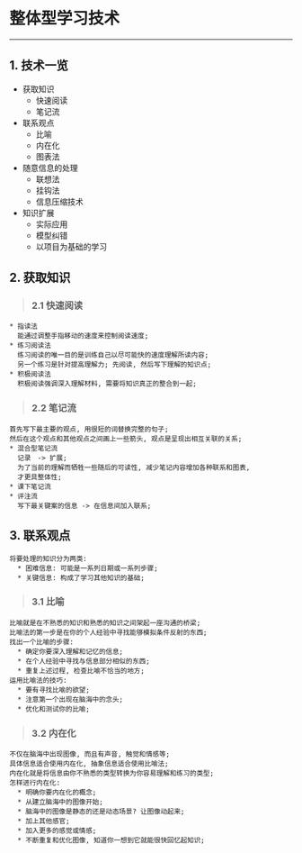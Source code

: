 # **整体型学习技术**
***



## **1. 技术一览**
  * 获取知识
    - 快速阅读
    - 笔记流
  * 联系观点
    - 比喻
    - 内在化
    - 图表法
  * 随意信息的处理
    - 联想法
    - 挂钩法
    - 信息压缩技术
  * 知识扩展
    - 实际应用
    - 模型纠错
    - 以项目为基础的学习




## **2. 获取知识**
> ### **2.1 快速阅读**
    * 指读法
      能通过调整手指移动的速度来控制阅读速度;
    * 练习阅读法
      练习阅读的唯一目的是训练自己以尽可能快的速度理解所读内容;
      另一个练习是针对提高理解力; 先阅读, 然后写下理解的知识点;
    * 积极阅读法
      积极阅读强调深入理解材料, 需要将知识真正的整合到一起;
> ### **2.2 笔记流**
    首先写下最主要的观点, 用很短的词替换完整的句子;
    然后在这个观点和其他观点之间画上一些箭头, 观点是呈现出相互关联的关系;
    * 混合型笔记流
      记录　-> 扩展; 
      为了当前的理解而牺牲一些随后的可读性, 减少笔记内容增加各种联系和图表,
      才更具整体性;
    * 课下笔记流
    * 评注流
      写下最关键案的信息 -> 在信息间加入联系; 



## **3. 联系观点**
    将要处理的知识分为两类:
      * 困难信息: 可能是一系列日期或一系列步骤;
      * 关键信息: 构成了学习其他知识的基础;
> ### **3.1 比喻**
    比喻就是在不熟悉的知识和熟悉的知识之间架起一座沟通的桥梁; 
    比喻法的第一步是在你的个人经验中寻找能够模拟条件反射的东西;
    找出一个比喻的步骤:
      * 确定你要深入理解和记忆的信息;
      * 在个人经验中寻找与信息部分相似的东西;
      * 重复上述过程, 检查比喻不恰当的地方;
    运用比喻法的技巧:
      * 要有寻找比喻的欲望;
      * 注意第一个出现在脑海中的念头;
      * 优化和测试你的比喻;
> ### **3.2 内在化**
    不仅在脑海中出现图像, 而且有声音, 触觉和情感等;
    具体信息适合使用内在化, 抽象信息适合使用比喻法;
    内在化就是将信息由你不熟悉的类型转换为你容易理解和练习的类型;
    怎样进行内在化:
      * 明确你要内在化的概念;
      * 从建立脑海中的图像开始;
      * 脑海中的图像是静态的还是动态场景? 让图像动起来;
      * 加上其他感官;
      * 加入更多的感觉或情感;
      * 不断重复和优化图像, 知道你一想到它就能很快回忆起知识;
